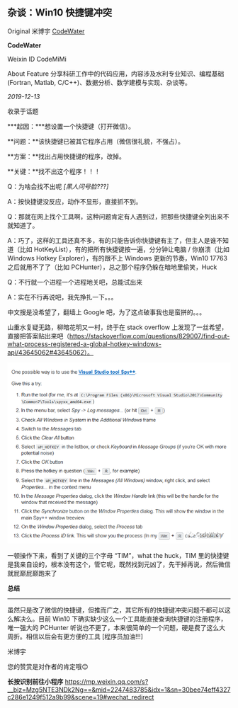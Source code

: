 ## 杂谈：Win10 快捷键冲突

Original 米博宇 [CodeWater](javascript:void(0);)

**CodeWater**

Weixin ID CodeMiMi

About Feature 分享科研工作中的代码应用，内容涉及水利专业知识、编程基础 (Fortran, Matlab, C/C++)、数据分析、数学建模与实现、杂谈等。

*2019-12-13*

收录于话题

***起因：***想设置一个快捷键（打开微信）。

**问题：**该快捷键已被其它程序占用（微信很礼貌，不强占）。

**方案：**找出占用快捷键的程序，改掉。

**关键：**找不出这个程序！！！

Q：为啥会找不出呢 *[黑人问号脸???]*

A：按快捷键没反应，动作不显形，直接抓不到。

Q：那就在网上找个工具啊，这种问题肯定有人遇到过，把那些快捷键全列出来不就知道了。

A：巧了，这样的工具还真不多，有的只能告诉你快捷键有主了，但主人是谁不知道（比如 HotKeyList），有的把所有快捷键按一遍，分分钟让电脑 / 你崩溃（比如 Windows Hotkey Explorer），有的跟不上 Windows 更新的节奏，Win10 17763 之后就用不了了（比如 PCHunter），总之那个程序仍躲在暗地里偷笑，Huck

Q：不行就一个进程一个进程地关吧，总能试出来

A：实在不行再说吧，我先挣扎一下。。。

中文搜是没希望了，翻墙上 Google 吧，为了这点破事我也是蛮拼的。。。

山重水复疑无路，柳暗花明又一村，终于在 stack overflow 上发现了一丝希望，直接把答案贴出来吧（https://stackoverflow.com/questions/829007/find-out-what-process-registered-a-global-hotkey-windows-api/43645062#43645062）。

![img](attachments/640.png)

一顿操作下来，看到了关键的三个字母 “TIM”，what the huck，TIM 里的快捷键是我亲自设的，根本没有这个，管它呢，既然找到元凶了，先干掉再说，然后微信就屁巅屁巅跑来了

**总结**

------

虽然只是改了微信的快捷键，但推而广之，其它所有的快捷键冲突问题不都可以这么解决么。目前 Win10 下确实缺少这么一个工具能直接查询快捷键的注册程序，唯一强大的 PCHunter 听说也不更了，本来很简单的一个问题，硬是费了这么大周折。相信以后会有更方便的工具 [程序员加油!!!]

米博宇

您的赞赏是对作者的肯定哦😊

**长按识别前往小程序** https://mp.weixin.qq.com/s?__biz=Mzg5NTE3NDk2Ng==&mid=2247483785&idx=1&sn=30bee74eff4327c286e1249f512a9b99&scene=19#wechat_redirect